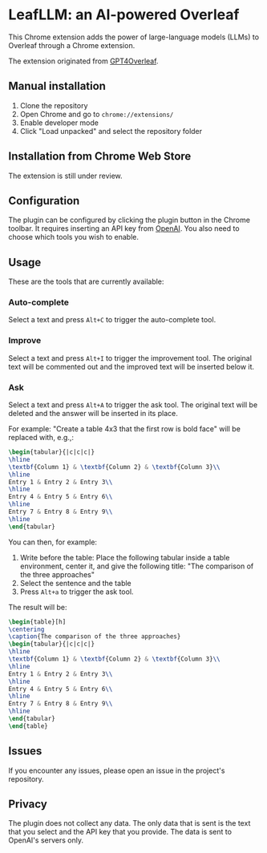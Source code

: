 # LeafLLM: an AI-powered Overleaf
This Chrome extension adds the power of large-language models (LLMs) to Overleaf through a Chrome extension.

The extension originated from [GPT4Overleaf](https://github.com/e3ntity/gpt4overleaf).

## Manual installation
1. Clone the repository
2. Open Chrome and go to `chrome://extensions/`
3. Enable developer mode
4. Click "Load unpacked" and select the repository folder

## Installation from Chrome Web Store
The extension is still under review.

## Configuration
The plugin can be configured by clicking the plugin button in the Chrome toolbar. It requires inserting an API key from [OpenAI](https://platform.openai.com/account/api-keys). You also need to choose which tools you wish to enable.

## Usage
These are the tools that are currently available:

### Auto-complete
Select a text and press `Alt+C` to trigger the auto-complete tool.

### Improve
Select a text and press `Alt+I` to trigger the improvement tool. The original text will be commented out and the improved text will be inserted below it.

### Ask
Select a text and press `Alt+A` to trigger the ask tool. The original text will be deleted and the answer will be inserted in its place. 

For example: "Create a table 4x3 that the first row is bold face" will be replaced with, e.g.,:
```latex
\begin{tabular}{|c|c|c|}
\hline
\textbf{Column 1} & \textbf{Column 2} & \textbf{Column 3}\\
\hline
Entry 1 & Entry 2 & Entry 3\\
\hline
Entry 4 & Entry 5 & Entry 6\\
\hline
Entry 7 & Entry 8 & Entry 9\\
\hline
\end{tabular}
```

You can then, for example:
1. Write before the table: Place the following tabular inside a table environment, center it, and give the following title: "The comparison of the three approaches"
2. Select the sentence and the table
3. Press `Alt+a` to trigger the ask tool. 

The result will be:
```latex
\begin{table}[h]
\centering
\caption{The comparison of the three approaches}
\begin{tabular}{|c|c|c|}
\hline
\textbf{Column 1} & \textbf{Column 2} & \textbf{Column 3}\\
\hline
Entry 1 & Entry 2 & Entry 3\\
\hline
Entry 4 & Entry 5 & Entry 6\\
\hline
Entry 7 & Entry 8 & Entry 9\\
\hline
\end{tabular}
\end{table}
```

## Issues
If you encounter any issues, please open an issue in the project's repository.

## Privacy
The plugin does not collect any data. The only data that is sent is the text that you select and the API key that you provide. The data is sent to OpenAI's servers only.
